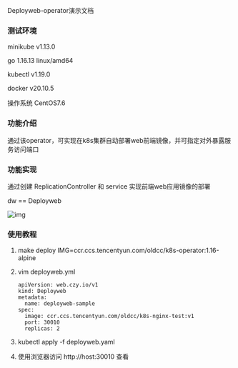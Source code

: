 Deployweb-operator演示文档

### 测试环境

minikube v1.13.0

go 1.16.13 linux/amd64

kubectl v1.19.0

docker v20.10.5

操作系统 CentOS7.6

### 功能介绍

通过该operator，可实现在k8s集群自动部署web前端镜像，并可指定对外暴露服务访问端口

### 功能实现

通过创建 ReplicationController 和 service 实现前端web应用镜像的部署

dw == Deployweb

![img](https://www.webkey5.com/media/editor/dw%20flow_20220120090501091361.png)

### 使用教程

1. make deploy IMG=ccr.ccs.tencentyun.com/oldcc/k8s-operator:1.16-alpine

2. vim deployweb.yml

   ```
   apiVersion: web.czy.io/v1
   kind: Deployweb
   metadata:
     name: deployweb-sample
   spec:
     image: ccr.ccs.tencentyun.com/oldcc/k8s-nginx-test:v1
     port: 30010
     replicas: 2
   ```

3. kubectl apply -f deployweb.yaml

4. 使用浏览器访问 http://host:30010 查看






